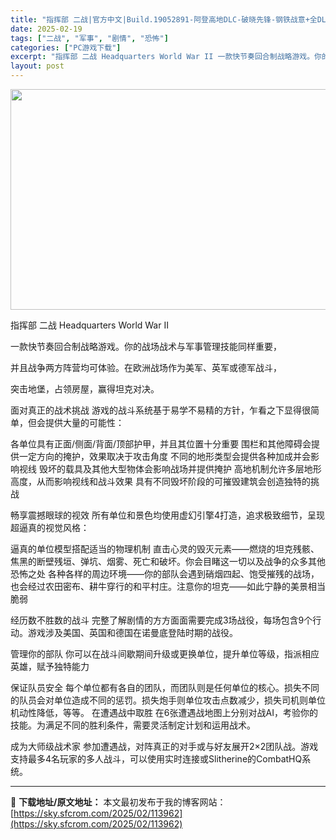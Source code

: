 ```yaml
---
title: "指挥部 二战|官方中文|Build.19052891-阿登高地DLC-破晓先锋-钢铁战意+全DLC|解压即撸|"
date: 2025-02-19
tags: ["二战", "军事", "剧情", "恐怖"]
categories: ["PC游戏下载"]
excerpt: "指挥部 二战 Headquarters World War II 一款快节奏回合制战略游戏。你的战场战术与军事管理技能同样重要， 并且战争两方阵营均可体验。在欧洲战场作为美军、英军或德军战斗， 突击地堡，占领房屋，赢得坦克对决。 面对真正的战术挑战 游戏的战斗系统基于易学不易精的方针，乍看之下显得很&hellip;"
layout: post
---
```


<img class="aligncenter size-full wp-image-113964" src="https://sky.sfcrom.com/wp-content/uploads/2025/02/2025021907495636.webp" alt="" width="616" height="353" />

指挥部 二战 Headquarters World War II

一款快节奏回合制战略游戏。你的战场战术与军事管理技能同样重要，

并且战争两方阵营均可体验。在欧洲战场作为美军、英军或德军战斗，

突击地堡，占领房屋，赢得坦克对决。

面对真正的战术挑战
游戏的战斗系统基于易学不易精的方针，乍看之下显得很简单，但会提供大量的可能性：

各单位具有正面/侧面/背面/顶部护甲，并且其位置十分重要
围栏和其他障碍会提供一定方向的掩护，效果取决于攻击角度
不同的地形类型会提供各种加成并会影响视线
毁坏的载具及其他大型物体会影响战场并提供掩护
高地机制允许多层地形高度，从而影响视线和战斗效果
具有不同毁坏阶段的可摧毁建筑会创造独特的挑战

畅享震撼眼球的视效
所有单位和景色均使用虚幻引擎4打造，追求极致细节，呈现超逼真的视觉风格：

逼真的单位模型搭配适当的物理机制
直击心灵的毁灭元素——燃烧的坦克残骸、焦黑的断壁残垣、弹坑、烟雾、死亡和破坏。你会目睹这一切以及战争的众多其他恐怖之处
各种各样的周边环境——你的部队会遇到硝烟四起、饱受摧残的战场，也会经过农田密布、耕牛穿行的和平村庄。注意你的坦克——如此宁静的美景相当脆弱

经历数不胜数的战斗
完整了解剧情的方方面面需要完成3场战役，每场包含9个行动。游戏涉及美国、英国和德国在诺曼底登陆时期的战役。

管理你的部队
你可以在战斗间歇期间升级或更换单位，提升单位等级，指派相应英雄，赋予独特能力

保证队员安全
每个单位都有各自的团队，而团队则是任何单位的核心。损失不同的队员会对单位造成不同的惩罚。损失炮手则单位攻击点数减少，损失司机则单位机动性降低，等等。
在遭遇战中取胜
在6张遭遇战地图上分别对战AI，考验你的技能。为满足不同的胜利条件，需要灵活制定计划和运用战术。

成为大师级战术家
参加遭遇战，对阵真正的对手或与好友展开2×2团队战。游戏支持最多4名玩家的多人战斗，可以使用实时连接或Slitherine的CombatHQ系统。

---
📖 **下载地址/原文地址：** 本文最初发布于我的博客网站：[https://sky.sfcrom.com/2025/02/113962](https://sky.sfcrom.com/2025/02/113962)

